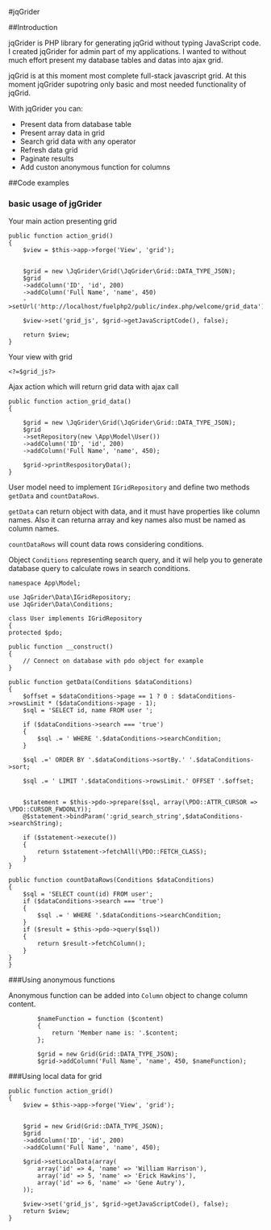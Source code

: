 #jqGrider


##Introduction


jqGrider is PHP library for generating jqGrid without typing JavaScript code. I created jqGrider for admin part of my applications. I wanted to without much effort present my database tables and datas into ajax grid.

jqGrid is at this moment most complete full-stack javascript grid. At this moment jqGrider supotring only basic and most needed functionality of jqGrid.

With jqGrider you can:


+ Present data from database table
+ Present array data in grid
+ Search grid data with any operator
+ Refresh data grid
+ Paginate results
+ Add custon anonymous function for columns

##Code examples

### basic usage of jgGrider
Your main action presenting grid

    public function action_grid()
    {
        $view = $this->app->forge('View', 'grid');
  	
  	
    	$grid = new \JqGrider\Grid(\JqGrider\Grid::DATA_TYPE_JSON);
    	$grid
    	->addColumn('ID', 'id', 200)
    	->addColumn('Full Name', 'name', 450)
    	->setUrl('http://localhost/fuelphp2/public/index.php/welcome/grid_data');
    
    	$view->set('grid_js', $grid->getJavaScriptCode(), false);
    	
    	return $view;
    }

Your view with grid

    <?=$grid_js?>
  
Ajax action which will return grid data with ajax call

    public function action_grid_data()
    {
    			
    	$grid = new \JqGrider\Grid(\JqGrider\Grid::DATA_TYPE_JSON);
    	$grid
    	->setRepository(new \App\Model\User())
    	->addColumn('ID', 'id', 200)
    	->addColumn('Full Name', 'name', 450);
    	
    	$grid->printRespositoryData();
    }
    
    
User model need to implement `IGridRepository` and define two methods `getData` and `countDataRows`.

`getData` can return object with data, and it must have properties like column names. Also it can returna array and key names also must be named as column names.

`countDataRows` will count data rows considering conditions.

Object `Conditions` representing search query, and it wil help you to generate database query to calculate rows in search conditions.


    
    namespace App\Model;
    
    use JqGrider\Data\IGridRepository;
    use JqGrider\Data\Conditions;
    
    class User implements IGridRepository
    {
    protected $pdo;
    
    public function __construct()
    {	
        // Connect on database with pdo object for example
    }
    
    public function getData(Conditions $dataConditions)
    {
    	$offset = $dataConditions->page == 1 ? 0 : $dataConditions->rowsLimit * ($dataConditions->page - 1);
    	$sql = 'SELECT id, name FROM user ';
    
    	if ($dataConditions->search === 'true')
    	{
    		$sql .= ' WHERE '.$dataConditions->searchCondition;
    	}
    	
    	$sql .=' ORDER BY '.$dataConditions->sortBy.' '.$dataConditions->sort;
    	
    	$sql .= ' LIMIT '.$dataConditions->rowsLimit.' OFFSET '.$offset;
    	
    	
    	$statement = $this->pdo->prepare($sql, array(\PDO::ATTR_CURSOR => \PDO::CURSOR_FWDONLY));
    	@$statement->bindParam(':grid_search_string',$dataConditions->searchString);
    	
    	if ($statement->execute())
    	{
    		return $statement->fetchAll(\PDO::FETCH_CLASS);
    	}
    }
    
    public function countDataRows(Conditions $dataConditions)
    {
    	$sql = 'SELECT count(id) FROM user';
    	if ($dataConditions->search === 'true')
    	{
    		$sql .= ' WHERE '.$dataConditions->searchCondition;
    	}		
    	if ($result = $this->pdo->query($sql))
    	{
    		return $result->fetchColumn();
    	}		
    }
    }
    
    
###Using anonymous functions

Anonymous function can be added into `Column` object to change column content.

            $nameFunction = function ($content)
    		{
    			return 'Member name is: '.$content;
    		};
    				
    		$grid = new Grid(Grid::DATA_TYPE_JSON);
    		$grid->addColumn('Full Name', 'name', 450, $nameFunction);
        
        
###Using local data for grid

    public function action_grid()
    {
    	$view = $this->app->forge('View', 'grid');
    	
    	
    	$grid = new Grid(Grid::DATA_TYPE_JSON);
    	$grid
    	->addColumn('ID', 'id', 200)
    	->addColumn('Full Name', 'name', 450);
    	
    	$grid->setLocalData(array(
    		array('id' => 4, 'name' => 'William Harrison'),
    		array('id' => 5, 'name' => 'Erick Hawkins'),
    		array('id' => 6, 'name' => 'Gene Autry'),
    	));
    
    	$view->set('grid_js', $grid->getJavaScriptCode(), false);
    	return $view;
    }
    
    

